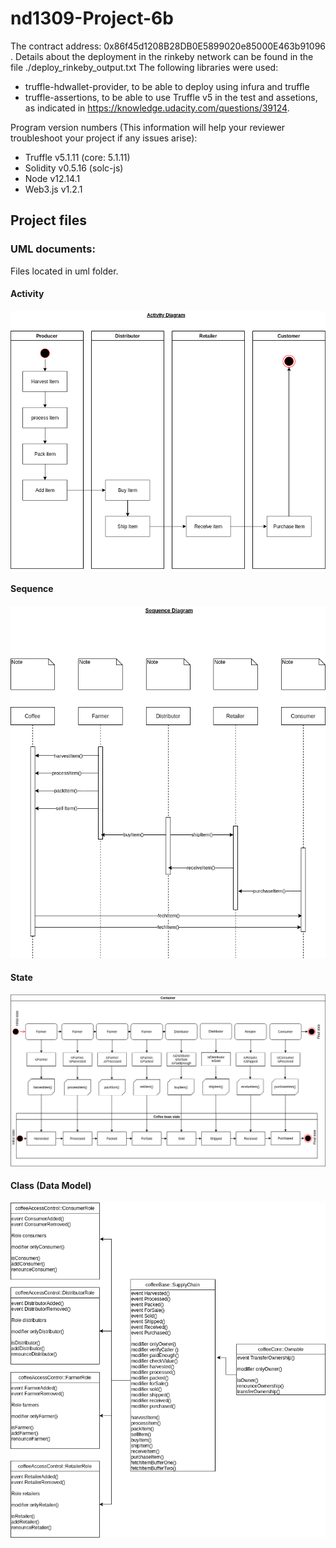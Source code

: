 # nd1309-Project-6b


The contract address: 0x86f45d1208B28DB0E5899020e85000E463b91096 . Details about the deployment in the rinkeby network can be found in the file ./deploy_rinkeby_output.txt
The following libraries were used:
- truffle-hdwallet-provider, to be able to deploy using infura and truffle
- truffle-assertions, to be able to use Truffle v5 in the test and assetions, as indicated in https://knowledge.udacity.com/questions/39124.

Program version numbers (This information will help your reviewer troubleshoot your project if any issues arise):

- Truffle v5.1.11 (core: 5.1.11)
- Solidity v0.5.16 (solc-js)
- Node v12.14.1
- Web3.js v1.2.1


## Project files

### UML documents:

Files located in uml folder.

#### Activity

![Activity](uml/ActivityDiagram1.png)

#### Sequence

![Sequence](uml/SequenceDiagram1.png)

#### State

![State](uml/StateDiagram1.png)

#### Class (Data Model)

![DataModel](uml/DataModel1.png)
